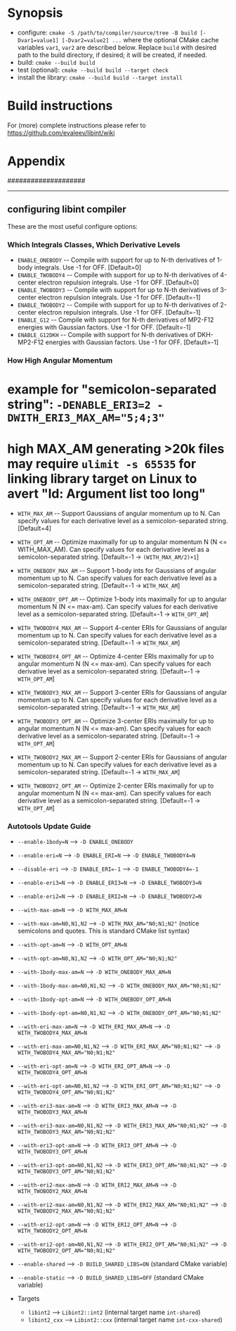 # Synopsis

- configure: `cmake -S /path/to/compiler/source/tree -B build [-Dvar1=value1] [-Dvar2=value2] ...` where
  the optional CMake cache variables `var1`, `var2` are described below. Replace `build` with desired path to
  the build directory, if desired; it will be created, if needed.
- build: `cmake --build build`
- test (optional): `cmake --build build --target check`
- install the library: `cmake --build build --target install`

# Build instructions

For (more) complete instructions please refer to https://github.com/evaleev/libint/wiki

# Appendix


####################


-----------------------------------------------------------------------------
## configuring libint compiler

These are the most useful configure options:



###  Which Integrals Classes, Which Derivative Levels

* `ENABLE_ONEBODY` -- Compile with support for up to N-th derivatives of 1-body integrals. Use -1 for OFF. [Default=0]
* `ENABLE_TWOBODY4` -- Compile with support for up to N-th derivatives of 4-center electron repulsion integrals. Use -1 for OFF. [Default=0]
* `ENABLE_TWOBODY3` -- Compile with support for up to N-th derivatives of 3-center electron repulsion integrals. Use -1 for OFF. [Default=-1]
* `ENABLE_TWOBODY2` -- Compile with support for up to N-th derivatives of 2-center electron repulsion integrals. Use -1 for OFF. [Default=-1]
* `ENABLE_G12` -- Compile with support for N-th derivatives of MP2-F12 energies with Gaussian factors. Use -1 for OFF. [Default=-1]
* `ENABLE_G12DKH` -- Compile with support for N-th derivatives of DKH-MP2-F12 energies with Gaussian factors. Use -1 for OFF. [Default=-1]


###  How High Angular Momentum

#  example for "semicolon-separated string": `-DENABLE_ERI3=2 -DWITH_ERI3_MAX_AM="5;4;3"`

#  high MAX_AM generating >20k files may require `ulimit -s 65535` for linking library target on Linux to avert "ld: Argument list too long"

* `WITH_MAX_AM` -- Support Gaussians of angular momentum up to N. Can specify values for each derivative level as a semicolon-separated string. [Default=4]
* `WITH_OPT_AM` -- Optimize maximally for up to angular momentum N (N <= WITH_MAX_AM). Can specify values for each derivative level as a semicolon-separated string. [Default=-1 -> `(WITH_MAX_AM/2)+1`]

* `WITH_ONEBODY_MAX_AM` -- Support 1-body ints for Gaussians of angular momentum up to N. Can specify values for each derivative level as a semicolon-separated string. [Default=-1 -> `WITH_MAX_AM`]
* `WITH_ONEBODY_OPT_AM` -- Optimize 1-body ints maximally for up to angular momentum N (N <= max-am). Can specify values for each derivative level as a semicolon-separated string. [Default=-1 -> `WITH_OPT_AM`]

* `WITH_TWOBODY4_MAX_AM` -- Support 4-center ERIs for Gaussians of angular momentum up to N. Can specify values for each derivative level as a semicolon-separated string. [Default=-1 -> `WITH_MAX_AM`]
* `WITH_TWOBODY4_OPT_AM` -- Optimize 4-center ERIs maximally for up to angular momentum N (N <= max-am). Can specify values for each derivative level as a semicolon-separated string. [Default=-1 -> `WITH_OPT_AM`]

* `WITH_TWOBODY3_MAX_AM` -- Support 3-center ERIs for Gaussians of angular momentum up to N. Can specify values for each derivative level as a semicolon-separated string. [Default=-1 -> `WITH_MAX_AM`]
* `WITH_TWOBODY3_OPT_AM` -- Optimize 3-center ERIs maximally for up to angular momentum N (N <= max-am). Can specify values for each derivative level as a semicolon-separated string. [Default=-1 -> `WITH_OPT_AM`]

* `WITH_TWOBODY2_MAX_AM` -- Support 2-center ERIs for Gaussians of angular momentum up to N. Can specify values for each derivative level as a semicolon-separated string. [Default=-1 -> `WITH_MAX_AM`]
* `WITH_TWOBODY2_OPT_AM` -- Optimize 2-center ERIs maximally for up to angular momentum N (N <= max-am). Can specify values for each derivative level as a semicolon-separated string. [Default=-1 -> `WITH_OPT_AM`]



### Autotools Update Guide

* `--enable-1body=N` --> `-D ENABLE_ONEBODY`
* `--enable-eri=N` --> `-D ENABLE_ERI=N` --> `-D ENABLE_TWOBODY4=N`
* `--disable-eri` --> `-D ENABLE_ERI=-1` --> `-D ENABLE_TWOBODY4=-1`
* `--enable-eri3=N` --> `-D ENABLE_ERI3=N` --> `-D ENABLE_TWOBODY3=N`
* `--enable-eri2=N` --> `-D ENABLE_ERI2=N` --> `-D ENABLE_TWOBODY2=N`

* `--with-max-am=N` --> `-D WITH_MAX_AM=N`
* `--with-max-am=N0,N1,N2` --> `-D WITH_MAX_AM="N0;N1;N2"` (notice semicolons and quotes. This is standard CMake list syntax)
* `--with-opt-am=N` --> `-D WITH_OPT_AM=N`
* `--with-opt-am=N0,N1,N2` --> `-D WITH_OPT_AM="N0;N1;N2"`

* `--with-1body-max-am=N` --> `-D WITH_ONEBODY_MAX_AM=N`
* `--with-1body-max-am=N0,N1,N2` --> `-D WITH_ONEBODY_MAX_AM="N0;N1;N2"`
* `--with-1body-opt-am=N` --> `-D WITH_ONEBODY_OPT_AM=N`
* `--with-1body-opt-am=N0,N1,N2` --> `-D WITH_ONEBODY_OPT_AM="N0;N1;N2"`

* `--with-eri-max-am=N` --> `-D WITH_ERI_MAX_AM=N` --> `-D WITH_TWOBODY4_MAX_AM=N`
* `--with-eri-max-am=N0,N1,N2` --> `-D WITH_ERI_MAX_AM="N0;N1;N2"` --> `-D WITH_TWOBODY4_MAX_AM="N0;N1;N2"`
* `--with-eri-opt-am=N` --> `-D WITH_ERI_OPT_AM=N` --> `-D WITH_TWOBODY4_OPT_AM=N`
* `--with-eri-opt-am=N0,N1,N2` --> `-D WITH_ERI_OPT_AM="N0;N1;N2"` --> `-D WITH_TWOBODY4_OPT_AM="N0;N1;N2"`

* `--with-eri3-max-am=N` --> `-D WITH_ERI3_MAX_AM=N` --> `-D WITH_TWOBODY3_MAX_AM=N`
* `--with-eri3-max-am=N0,N1,N2` --> `-D WITH_ERI3_MAX_AM="N0;N1;N2"` --> `-D WITH_TWOBODY3_MAX_AM="N0;N1;N2"`
* `--with-eri3-opt-am=N` --> `-D WITH_ERI3_OPT_AM=N` --> `-D WITH_TWOBODY3_OPT_AM=N`
* `--with-eri3-opt-am=N0,N1,N2` --> `-D WITH_ERI3_OPT_AM="N0;N1;N2"` --> `-D WITH_TWOBODY3_OPT_AM="N0;N1;N2"`

* `--with-eri2-max-am=N` --> `-D WITH_ERI2_MAX_AM=N` --> `-D WITH_TWOBODY2_MAX_AM=N`
* `--with-eri2-max-am=N0,N1,N2` --> `-D WITH_ERI2_MAX_AM="N0;N1;N2"` --> `-D WITH_TWOBODY2_MAX_AM="N0;N1;N2"`
* `--with-eri2-opt-am=N` --> `-D WITH_ERI2_OPT_AM=N` --> `-D WITH_TWOBODY2_OPT_AM=N`
* `--with-eri2-opt-am=N0,N1,N2` --> `-D WITH_ERI2_OPT_AM="N0;N1;N2"` --> `-D WITH_TWOBODY2_OPT_AM="N0;N1;N2"`

* `--enable-shared` --> `-D BUILD_SHARED_LIBS=ON` (standard CMake variable)
* `--enable-static` --> `-D BUILD_SHARED_LIBS=OFF` (standard CMake variable)

* Targets
  * `libint2` --> `Libint2::int2` (internal target name `int-shared`)
  * `libint2_cxx` --> `Libint2::cxx` (internal target name `int-cxx-shared`)


